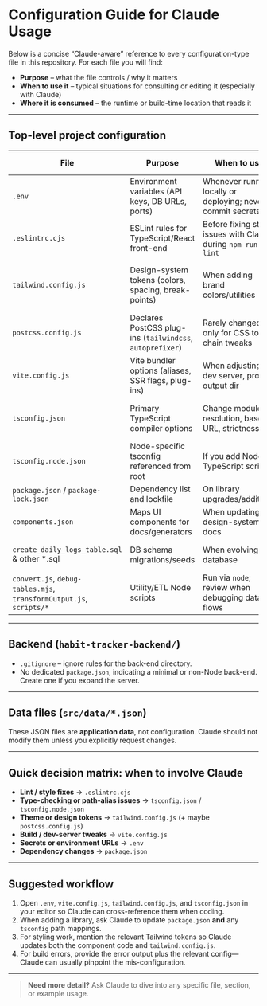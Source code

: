 # Configuration Guide for Claude Usage

Below is a concise “Claude-aware” reference to every configuration-type file in this repository.  For each file you will find:

* **Purpose** – what the file controls / why it matters
* **When to use it** – typical situations for consulting or editing it (especially with Claude)
* **Where it is consumed** – the runtime or build-time location that reads it

---

## Top-level project configuration

| File | Purpose | When to use | Consumed by |
|------|---------|-------------|-------------|
| `.env` | Environment variables (API keys, DB URLs, ports) | Whenever running locally or deploying; never commit secrets | `vite`, Node scripts, test runners via `dotenv` |
| `.eslintrc.cjs` | ESLint rules for TypeScript/React front-end | Before fixing style issues with Claude; during `npm run lint` | ESLint CLI and IDE plug-ins |
| `tailwind.config.js` | Design-system tokens (colors, spacing, break-points) | When adding brand colors/utilities | Tailwind at build-time & runtime class names |
| `postcss.config.js` | Declares PostCSS plug-ins (`tailwindcss`, `autoprefixer`) | Rarely changed—only for CSS tool-chain tweaks | PostCSS in the Vite pipeline |
| `vite.config.js` | Vite bundler options (aliases, SSR flags, plug-ins) | When adjusting dev server, proxy, output dir | `vite` during `npm run dev` / `build` |
| `tsconfig.json` | Primary TypeScript compiler options | Change module resolution, base URL, strictness | `tsc`, IDE IntelliSense, Vite type-check |
| `tsconfig.node.json` | Node-specific tsconfig referenced from root | If you add Node TypeScript scripts | `ts-node`, `tsc --build` |
| `package.json` / `package-lock.json` | Dependency list and lockfile | On library upgrades/additions | `npm`, `vite`, CI |
| `components.json` | Maps UI components for docs/generators | When updating design-system docs | Storybook or custom generators |
| `create_daily_logs_table.sql` & other *.sql | DB schema migrations/seeds | When evolving database | `psql`, migration tools |
| `convert.js`, `debug-tables.mjs`, `transformOutput.js`, `scripts/*` | Utility/ETL Node scripts | Run via `node`; review when debugging data flows | Node runtime |

---

## Backend (`habit-tracker-backend/`)

* `.gitignore` – ignore rules for the back-end directory.
* No dedicated `package.json`, indicating a minimal or non-Node back-end. Create one if you expand the server.

---

## Data files (`src/data/*.json`)

These JSON files are **application data**, not configuration. Claude should not modify them unless you explicitly request changes.

---

## Quick decision matrix: when to involve Claude

* **Lint / style fixes** → `.eslintrc.cjs`
* **Type-checking or path-alias issues** → `tsconfig.json` / `tsconfig.node.json`
* **Theme or design tokens** → `tailwind.config.js` (+ maybe `postcss.config.js`)
* **Build / dev-server tweaks** → `vite.config.js`
* **Secrets or environment URLs** → `.env`
* **Dependency changes** → `package.json`

---

## Suggested workflow

1. Open `.env`, `vite.config.js`, `tailwind.config.js`, and `tsconfig.json` in your editor so Claude can cross-reference them when coding.
2. When adding a library, ask Claude to update `package.json` **and** any `tsconfig` path mappings.
3. For styling work, mention the relevant Tailwind tokens so Claude updates both the component code and `tailwind.config.js`.
4. For build errors, provide the error output plus the relevant config—Claude can usually pinpoint the mis-configuration.

---

> **Need more detail?**  Ask Claude to dive into any specific file, section, or example usage.
